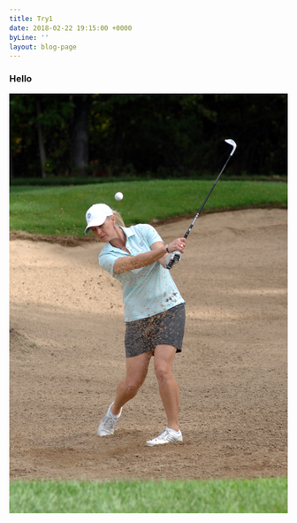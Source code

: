 ```yaml
---
title: Try1
date: 2018-02-22 19:15:00 +0000
byLine: ''
layout: blog-page
---
```

### Hello

![](/uploads/2018/03/01/DSC_0116PS.jpg)